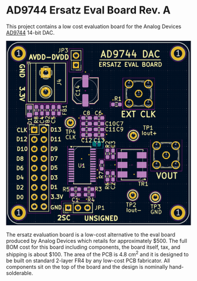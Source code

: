# AD9744 Ersatz Eval Board Rev. A
This project contains a low cost evaluation board for the Analog Devices [AD9744](https://www.analog.com/media/en/technical-documentation/data-sheets/AD9744.pdf) 14-bit DAC.

![Layout](https://github.com/DarkArtLabs/AD9744-Ersatz-Eval-Board-Rev.-A/blob/main/Pictures/Layout.png)

The ersatz evaluation board is a low-cost alternative to the eval board produced by Analog Devices which retails for approximately $500. The full BOM cost for this board including components, the board itself, tax, and shipping is about $100. The area of the PCB is 4.8 cm<sup>2</sup> and it is designed to be built on standard 2-layer FR4 by any low-cost PCB fabricator. All components sit on the top of the board and the design is nominally hand-solderable. 

